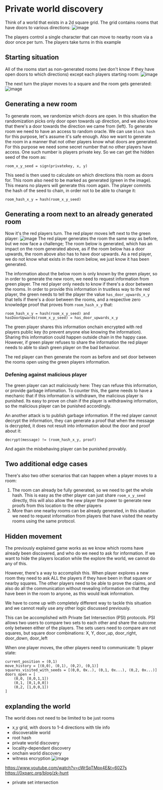# Private world discovery
Think of a world that exists in a 2d square grid. The grid contains rooms that have doors to various directions:
![image](https://hackmd.io/_uploads/S139iJHz1g.png)

The players control a single character that can move to nearby room via a door once per turn. The players take turns in this example

## Starting situation
All of the rooms start as non-generated rooms (we don't know if they have open doors to which directions) except each players starting room:
![image](https://hackmd.io/_uploads/B1T4MeBGkg.png)

The next turn the player moves to a square and the room gets generated: 
![image](https://hackmd.io/_uploads/S1dLflHzJl.png)

## Generating a new room

To generate room, we randomize which doors are open. In this situation the randomization picks only door open towards up direction, and we also know that there's a door towards the direction we came from (left). To generate room we need to have an access to random oracle. We can use `block hash` for this purpose, let's assume it's safe enough. Also we want to generate the room in a manner that not other players know what doors are generated. For this purpose we need some secret number that no other players have access. One such number is players private key. So we can get the hidden seed of the room as:
```
room_x_y_seed = sign(privatekey, x, y)
```
This seed is then used to calculate on which directions this room as doors for. This room also need to be marked as generated (green in the image). This means no players will generate this room again. The player commits the hash of the seed to chain, in order not to be able to change it:
```
room_hash_x_y = hash(room_x_y_seed)
```

## Generating a room next to an already generated room
Now it's the red players turn. The red player moves left next to the green player:
![image](https://hackmd.io/_uploads/rJmPNerGyx.png)
The red player generates the room the same way as before, but we now face a challenge; The room below is generated, which has an impact on the room generated above, as if the room below has a door upwards, the room above also has to have door upwards. As a red player, we do not know what exists in the room below, we just know it has been generated.

The information about the below room is only known by the green player, so in order to generate the new room, we need to request information from green player. The red player only needs to know if there's a door between the rooms. In order to provide this information in trustless way to the red player, the green needs to tell the player the value `has_door_upwards_x_y` that tells if there's a door between the rooms, and a respective zero knowledge proof that proves from `room_hash_x_y` that:
```circuit
room_hash_x_y = hash(room_x_y_seed) and
hasDoorUpwards(room_x_y_seed) = has_door_upwards_x_y
```
The green player shares this information onchain encrypted with red players public key (to prevent anyone else knowing the information). Sharing this information could happen outside chain in the happy case. However, if green player refuses to share the information the red player needs to able to slash green player on the bad behaviour.

The red player can then generate the room as before and set door between the rooms open using the green players information.

### Defening against malicious player

The green player can act maliciously here: They can refuse this information, or provide garbage infomation. To counter this, the game needs to have a mechanic that if this information is withdrawn, the malicious player is punished. Its easy to prove on chain if the player is withdrawing information, so the malicious player can be punished accordingly. 

An another attack is to publish garbage information. If the red player cannot decrypt the information, they can generate a proof that when the message is decrypted, it does not result into information about the door and proof about it:
```circuit
decrypt(message) != (room_hash_x_y, proof)
```
And again the misbehaving player can be punished provably.

## Two additional edge cases

There's also two other scenarios that can happen when a player moves to a room:
1) The room can already be fully generated, so we need to get the whole hash. This is easy as the other player can just share `room_x_y_seed` directly, this will also allow the new player the power to generate new proofs from this location to the other players
2) More than one nearby rooms can be already generated, in this situation we need to request information from players that have visited the nearby rooms using the same protocol.

## Hidden movement
The previously explained game works as we know which rooms have already been discovered, and who do we need to ask for information. If we want to hide the players location while the explore the world, we cannot do any of this.

However, there's a way to accomplish this. When player explores a new room they need to ask ALL the players if they have been in that square or nearby squares. The other players need to be able to prove the claims, and also do all the communication without revealing information on that they have been in the room to anyone, as this would leak information.

We have to come up with completely different way to tackle this situation and we cannot really use any other logic discussed previously.

This can be accomplished with Private Set Intersection (PSI) protocols. PSI allows two users to compare two sets to each other and share the outcome only between either of the players. The sets users need to compare are not squares, but square door combinations: X, Y, door_up, door_right, door_down, door_left


When one player moves, the other players need to communicate:
1) 
player state:
```
current_position = (0,1)
move_history = [(0,0), (0,1), (0,2), (0,1)]
squares_visited_with_seeds = [(0,0, 0x..), (0,1, 0x...), (0,2, 0x...)]
doors_open = [
    (0,0, [0,0,1,1])
    (0,1, [0,1,0,0])
    (0,2, [1,0,0,1])
]
```


## explanding the world
The world does not need to be limited to be just rooms 


- x,y grid, with doors to 1-4 directions with tile info
- discoverable world
- root hash
- private world discovery
- locality-dependant discovery
- onchain world discovery
- witness encryption
![image](https://hackmd.io/_uploads/r1qOU0NzJx.png)




https://www.youtube.com/watch?v=cWrSpTMpx4E&t=6027s
https://0xparc.org/blog/zk-hunt


- private set intersection

